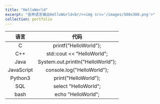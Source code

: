 ```yaml
---
title: "HelloWorld"
excerpt: "各种语言输出HelloWorld<br/><img src='/images/500x300.png'>"
collection: portfolio
---
```


|     语言     |                代码                 |
|:----------:|:---------------------------------:|
|     C      |       printf("HelloWorld");       | 
|    C++     |    std::cout << "HelloWorld";     | 
|    Java    | System.out.println("HelloWorld"); |
| JavaScript |    console.log("HelloWorld");     | 
|  Python3   |       print("HelloWorld");        | 
|    SQL     |       select "HelloWorld";        |
|    bash    |        echo "HelloWorld";         |